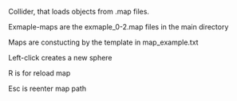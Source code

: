 Collider, that loads objects from .map files.

Exmaple-maps are the exmaple_0-2.map files in the main directory

Maps are constucting by the template in map_example.txt



Left-click creates a new sphere

R is for reload map


Esc is reenter map path
